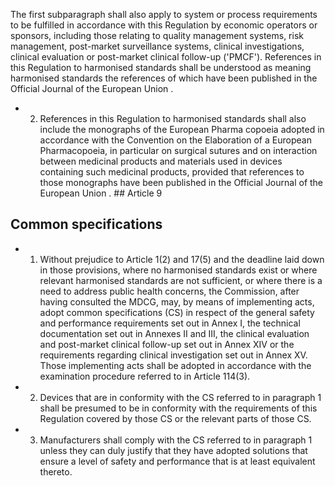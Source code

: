 The  first  subparagraph  shall  also  apply  to  system  or  process  requirements  to  be  fulfilled  in  accordance  with  this Regulation by economic operators or sponsors, including those relating to quality management  systems, risk management, post-market surveillance systems, clinical investigations, clinical evaluation or post-market clinical follow-up ('PMCF').
References  in  this  Regulation  to  harmonised  standards  shall  be  understood  as  meaning  harmonised  standards  the references of which have been published in the Official Journal of  the European Union .
- 2. References in this Regulation to harmonised standards shall also include the monographs of the European Pharma­ copoeia  adopted  in  accordance  with  the  Convention  on  the  Elaboration  of  a  European  Pharmacopoeia,  in  particular  on surgical  sutures  and  on  interaction  between  medicinal  products  and  materials  used  in  devices  containing  such  medicinal products, provided that references to those monographs have been published in the Official Journal of  the European Union . ## Article 9
## Common specifications
- 1. Without prejudice to Article 1(2) and 17(5) and the deadline laid down in those provisions, where no harmonised standards  exist  or  where  relevant  harmonised  standards  are  not  sufficient,  or  where  there  is  a  need  to  address  public health  concerns,  the  Commission,  after  having  consulted  the  MDCG,  may,  by  means  of  implementing  acts,  adopt common  specifications  (CS)  in  respect  of  the  general  safety  and  performance  requirements  set  out  in  Annex  I,  the technical  documentation  set  out  in  Annexes  II  and  III,  the  clinical  evaluation  and  post-market  clinical  follow-up  set  out in Annex XIV or the requirements regarding clinical investigation set out in Annex XV. Those implementing acts shall be adopted in accordance with the examination procedure referred to in Article 114(3).
- 2. Devices that  are  in  conformity  with  the  CS  referred  to  in  paragraph  1  shall  be  presumed  to  be  in  conformity  with the requirements of this Regulation covered by those CS or  the relevant parts of those CS.
- 3. Manufacturers  shall  comply  with  the  CS  referred  to  in  paragraph  1  unless  they  can  duly  justify  that  they  have adopted solutions that ensure a level of safety and performance that is at least equivalent thereto.

